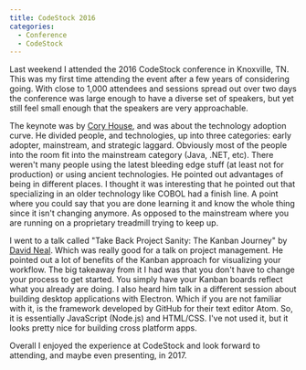 ```yaml
---
title: CodeStock 2016
categories: 
  - Conference
  - CodeStock 
---
```


Last weekend I attended the 2016 CodeStock conference in Knoxville, TN. This was
my first time attending the event after a few years of considering going. With
close to 1,000 attendees and sessions spread out over two days the conference
was large enough to have a diverse set of speakers, but yet still feel small
enough that the speakers are very approachable.

The keynote was by [Cory House](https://www.twitter.com/housecor), and was about
the technology adoption curve. He divided people, and technologies, up into
three categories: early adopter, mainstream, and strategic laggard. Obviously
most of the people into the room fit into the mainstream category (Java, .NET,
etc). There weren't many people using the latest bleeding edge stuff (at least
not for production) or using ancient technologies. He pointed out advantages of
being in different places. I thought it was interesting that he pointed out that
specializing in an older technology like COBOL had a finish line. A point where
you could say that you are done learning it and know the whole thing since it
isn't changing anymore. As opposed to the mainstream where you are running on a
proprietary treadmill trying to keep up.

I went to a talk called "Take Back Project Sanity: The Kanban Journey" by
[David Neal](https://www.twitter.com/reverentgeek). Which was really good for a
talk on project management. He pointed out a lot of benefits of the Kanban
approach for visualizing your workflow. The big takeaway from it I had was that
you don't have to change your process to get started. You simply have your
Kanban boards reflect what you already are doing. I also heard him talk in a
different session about building desktop applications with Electron. Which if
you are not familiar with it, is the framework developed by GitHub for their
text editor Atom. So, it is essentially JavaScript (Node.js) and HTML/CSS. I've
not used it, but it looks pretty nice for building cross platform apps.

Overall I enjoyed the experience at CodeStock and look forward to attending,
and maybe even presenting, in 2017.
